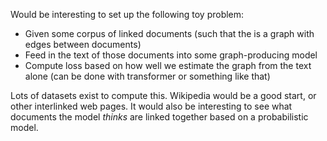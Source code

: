 Would be interesting to set up the following toy problem:

 - Given some corpus of linked documents (such that the is a graph with edges between documents)
 - Feed in the text of those documents into some graph-producing model
 - Compute loss based on how well we estimate the graph from the text alone (can be done with transformer or something like that)

Lots of datasets exist to compute this. Wikipedia would be a good start, or other interlinked web pages. It would also
be interesting to see what documents the model *thinks* are linked together based on a probabilistic model.
